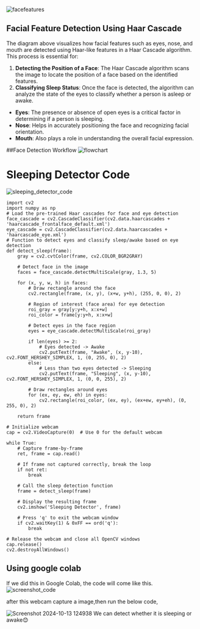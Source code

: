 ![facefeatures](https://github.com/user-attachments/assets/7301a0f3-15c9-4573-b138-f7e3632488fa)

## Facial Feature Detection Using Haar Cascade

The diagram above visualizes how facial features such as eyes, nose, and mouth are detected using Haar-like features in a Haar Cascade algorithm. This process is essential for:

1. **Detecting the Position of a Face**: The Haar Cascade algorithm scans the image to locate the position of a face based on the identified features.
2. **Classifying Sleep Status**: Once the face is detected, the algorithm can analyze the state of the eyes to classify whether a person is asleep or awake.


- **Eyes**: The presence or absence of open eyes is a critical factor in determining if a person is sleeping.
- **Nose**: Helps in accurately positioning the face and recognizing facial orientation.
- **Mouth**: Also plays a role in understanding the overall facial expression.

##Face Detection Workflow
![flowchart](https://github.com/user-attachments/assets/db9b87c0-1c2f-4f1e-a84c-1c5fa540f877)

# Sleeping Detector Code
![sleeping_detector_code](https://github.com/user-attachments/assets/186d35cc-e847-45af-87d6-4c40c12aac4d)

```
import cv2
import numpy as np
# Load the pre-trained Haar cascades for face and eye detection
face_cascade = cv2.CascadeClassifier(cv2.data.haarcascades + 'haarcascade_frontalface_default.xml')
eye_cascade = cv2.CascadeClassifier(cv2.data.haarcascades + 'haarcascade_eye.xml')
# Function to detect eyes and classify sleep/awake based on eye detection
def detect_sleep(frame):
    gray = cv2.cvtColor(frame, cv2.COLOR_BGR2GRAY)
    
    # Detect face in the image
    faces = face_cascade.detectMultiScale(gray, 1.3, 5)
    
    for (x, y, w, h) in faces:
        # Draw rectangle around the face
        cv2.rectangle(frame, (x, y), (x+w, y+h), (255, 0, 0), 2)
        
        # Region of interest (face area) for eye detection
        roi_gray = gray[y:y+h, x:x+w]
        roi_color = frame[y:y+h, x:x+w]
        
        # Detect eyes in the face region
        eyes = eye_cascade.detectMultiScale(roi_gray)
        
        if len(eyes) >= 2:
            # Eyes detected -> Awake
            cv2.putText(frame, "Awake", (x, y-10), cv2.FONT_HERSHEY_SIMPLEX, 1, (0, 255, 0), 2)
        else:
            # Less than two eyes detected -> Sleeping
            cv2.putText(frame, "Sleeping", (x, y-10), cv2.FONT_HERSHEY_SIMPLEX, 1, (0, 0, 255), 2)
        
        # Draw rectangles around eyes
        for (ex, ey, ew, eh) in eyes:
            cv2.rectangle(roi_color, (ex, ey), (ex+ew, ey+eh), (0, 255, 0), 2)
    
    return frame

# Initialize webcam
cap = cv2.VideoCapture(0)  # Use 0 for the default webcam

while True:
    # Capture frame-by-frame
    ret, frame = cap.read()
    
    # If frame not captured correctly, break the loop
    if not ret:
        break
    
    # Call the sleep detection function
    frame = detect_sleep(frame)
    
    # Display the resulting frame
    cv2.imshow('Sleeping Detector', frame)
    
    # Press 'q' to exit the webcam window
    if cv2.waitKey(1) & 0xFF == ord('q'):
        break

# Release the webcam and close all OpenCV windows
cap.release()
cv2.destroyAllWindows()
```



## Using google colab
If we did this in Google Colab, the code will come like this.
![screenshot_code](https://github.com/user-attachments/assets/1fa5d988-43bb-45bc-93e8-b1059c3e0f07)

after this webcam capture a image,then run the below code,

![Screenshot 2024-10-13 124938](https://github.com/user-attachments/assets/fd5e6f24-c4b5-4496-90e4-acbabbe853e8)
We can detect whether it is sleeping or awake😊
